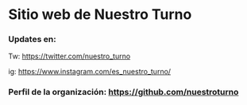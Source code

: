 # Sitio web de Nuestro Turno

### Updates en:

Tw: https://twitter.com/nuestro_turno

ig: https://www.instagram.com/es_nuestro_turno/

### Perfil de la organización: https://github.com/nuestroturno
